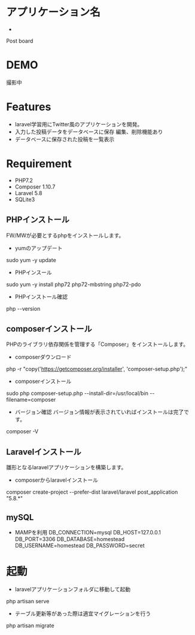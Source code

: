 # アプリケーション名
* 
Post board


# DEMO
撮影中

# Features
* laravel学習用にTwitter風のアプリケーションを開発。
* 入力した投稿データをデータベースに保存
  編集、削除機能あり
* データベースに保存された投稿を一覧表示

# Requirement
* PHP7.2
* Composer 1.10.7
* Laravel 5.8
* SQLite3

## PHPインストール
FW/MWが必要とするphpをインストールします。

* yumのアップデート

sudo yum -y update


* PHPインスール

sudo yum -y install php72 php72-mbstring php72-pdo


* PHPインストール確認

php --version


## composerインストール
PHPのライブラリ依存関係を管理する「Composer」をインストールします。

* composerダウンロード

php -r "copy('https://getcomposer.org/installer', 'composer-setup.php');"


* composerインストール

sudo php composer-setup.php --install-dir=/usr/local/bin --filename=composer


* バージョン確認
バージョン情報が表示されていればインストールは完了です。

composer -V


## Laravelインストール
雛形となるlaravelアプリケーションを構築します。

* composerからlaravelインストール

composer create-project --prefer-dist laravel/laravel post_application "5.8.*"


## mySQL
* MAMPを利用
DB_CONNECTION=mysql
DB_HOST=127.0.0.1
DB_PORT=3306
DB_DATABASE=homestead
DB_USERNAME=homestead
DB_PASSWORD=secret

# 起動
* laravelアプリケーションフォルダに移動して起動

php artisan serve



* テーブル更新等があった際は適宜マイグレーションを行う

php artisan migrate


